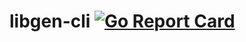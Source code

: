 # libgen-cli [![Go Report Card](https://goreportcard.com/badge/github.com/binodsh/libgen)](https://goreportcard.com/report/github.com/binodsh/libgen)
